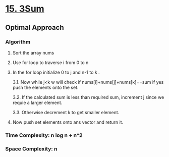 # [15. 3Sum](https://leetcode.com/problems/3sum/description/)

## Optimal Approach

### Algorithm

1. Sort the array nums
2. Use for loop to traverse i from 0 to n
3. In the for loop initialize 0 to j and n-1 to k .
  
   3.1. Now while j<k w will check if nums[i]+nums[j]+nums[k]==sum if yes push the elements onto the set.
   
   3.2. If the calculated sum is less than required sum, increment j since we requie a larger element.
   
   3.3. Otherwise decrement k to get smaller element.
      
4. Now push set<vector> elements onto ans vector and return it.

### Time Complexity: n log n + n^2

### Space Complexity: n
